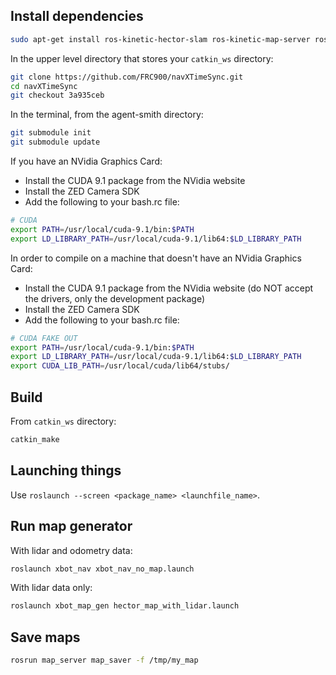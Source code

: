 ## Install dependencies

```bash
sudo apt-get install ros-kinetic-hector-slam ros-kinetic-map-server ros-kinetic-socketcan-bridge ros-kinetic-smach ros-kinetic-opencv3 libeigen3-dev ros-kinetic-navigation ros-kinetic-robot-localization ros-kinetic-teb-local-planner ros-kinetic-gmapping libpcl-conversions-dev ros-kinetic-pointcloud-to-laserscan ros-kinetic-rplidar-ros
```

In the upper level directory that stores your `catkin_ws` directory:
```bash
git clone https://github.com/FRC900/navXTimeSync.git
cd navXTimeSync
git checkout 3a935ceb
```

In the terminal, from the agent-smith directory: 

```bash 
git submodule init 
git submodule update
```

If you have an NVidia Graphics Card:
- Install the CUDA 9.1 package from the NVidia website
- Install the ZED Camera SDK
- Add the following to your bash.rc file:

```bash
# CUDA
export PATH=/usr/local/cuda-9.1/bin:$PATH
export LD_LIBRARY_PATH=/usr/local/cuda-9.1/lib64:$LD_LIBRARY_PATH
```

In order to compile on a machine that doesn't have an NVidia Graphics Card:
- Install the CUDA 9.1 package from the NVidia website (do NOT accept the drivers, only the development package)
- Install the ZED Camera SDK
- Add the following to your bash.rc file:

```bash
# CUDA FAKE OUT
export PATH=/usr/local/cuda-9.1/bin:$PATH
export LD_LIBRARY_PATH=/usr/local/cuda-9.1/lib64:$LD_LIBRARY_PATH
export CUDA_LIB_PATH=/usr/local/cuda/lib64/stubs/
```


## Build

From `catkin_ws` directory:
```bash
catkin_make
```

## Launching things

Use `roslaunch --screen <package_name> <launchfile_name>`.

## Run map generator

With lidar and odometry data: 
```bash
roslaunch xbot_nav xbot_nav_no_map.launch
```

With lidar data only: 
```bash
roslaunch xbot_map_gen hector_map_with_lidar.launch 
```

## Save maps
```bash
rosrun map_server map_saver -f /tmp/my_map
```
